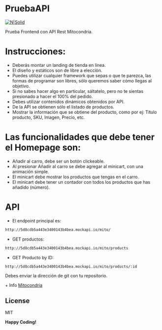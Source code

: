 # PruebaAPI
[![N|Solid](https://mitocondria.cl/wp-content/uploads/2019/09/logoMito.png)](https://mitocondria.cl)

Prueba Frontend con API Rest Mitocondria.

# Instrucciones:

  - Deberás montar un landing de tienda en línea.
  - El diseño y estáticos son de libre a elección.
  - Puedes utilizar cualquier framework que sepas o que te parezca, las formas de programar son libres, sólo queremos saber cómo llegas al objetivo.
  - Si no sabes hacer algo en particular, sáltatelo, pero no te sientas presionado a hacer el 100% del pedido.
  - Debes utilizar contenidos dinámicos obtenidos por API.
  - De la API se obtienen sólo el listado de productos.
  - Mostrar la información que se obtiene del producto, como por ej: Título producto, SKU, Imagen, Precio, etc.

# Las funcionalidades que debe tener el Homepage son:

  - Añadir al carro, debe ser un botón clickeable.
  - Al presionar Añadir al carro se debe agregar al minicart, con una animación simple.
  - El minicart debe mostrar los productos que tengas en el carro.
  - El minicart debe tener un contador con todos los productos que has añadido (número).

# API

  - El endpoint principal es:
```sh
http://5d8cdb5a443e3400143b4bea.mockapi.io/mito/
```
  - GET productos:
```sh
http://5d8cdb5a443e3400143b4bea.mockapi.io/mito/products
```
  - GET Producto by ID:
```sh
http://5d8cdb5a443e3400143b4bea.mockapi.io/mito/products/:id
```

Debes enviar la dirección de git con tu repositorio.

\+ Info [Mitocondria](https://mitocondria.cl)

License
----

MIT


**Happy Coding!**
